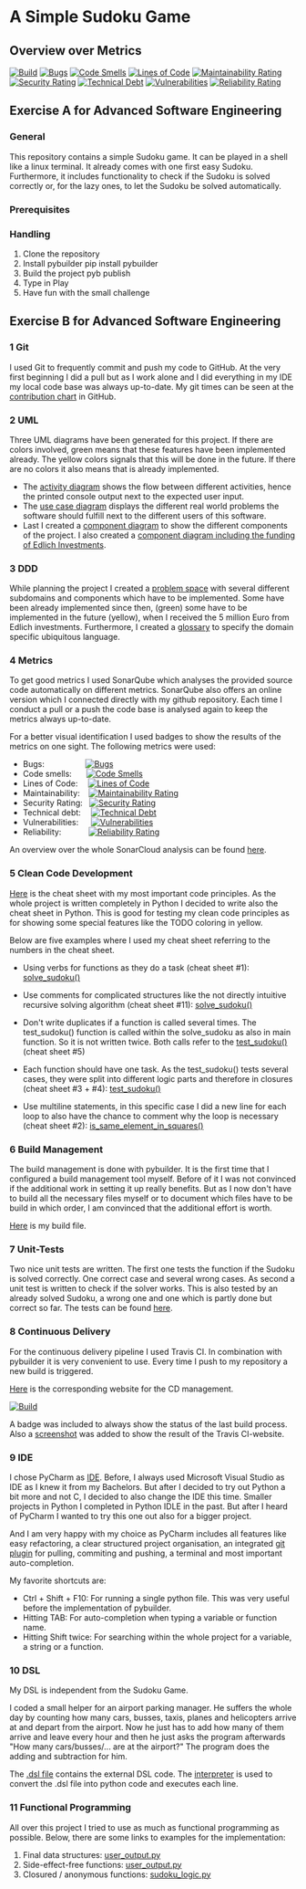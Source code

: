 # A Simple Sudoku Game
## Overview over Metrics 

[![Build](https://app.travis-ci.com/MaraAcuja/SudokuGame.svg?branch=main)](https://app.travis-ci.com/MaraAcuja/SudokuGame.svg?branch=main)
[![Bugs](https://sonarcloud.io/api/project_badges/measure?project=MaraAcuja_SudokuGame&metric=bugs)](https://sonarcloud.io/summary/new_code?id=MaraAcuja_SudokuGame)
[![Code Smells](https://sonarcloud.io/api/project_badges/measure?project=MaraAcuja_SudokuGame&metric=code_smells)](https://sonarcloud.io/summary/new_code?id=MaraAcuja_SudokuGame)
[![Lines of Code](https://sonarcloud.io/api/project_badges/measure?project=MaraAcuja_SudokuGame&metric=ncloc)](https://sonarcloud.io/summary/new_code?id=MaraAcuja_SudokuGame)
[![Maintainability Rating](https://sonarcloud.io/api/project_badges/measure?project=MaraAcuja_SudokuGame&metric=sqale_rating)](https://sonarcloud.io/summary/new_code?id=MaraAcuja_SudokuGame)
[![Security Rating](https://sonarcloud.io/api/project_badges/measure?project=MaraAcuja_SudokuGame&metric=security_rating)](https://sonarcloud.io/summary/new_code?id=MaraAcuja_SudokuGame)
[![Technical Debt](https://sonarcloud.io/api/project_badges/measure?project=MaraAcuja_SudokuGame&metric=sqale_index)](https://sonarcloud.io/summary/new_code?id=MaraAcuja_SudokuGame)
[![Vulnerabilities](https://sonarcloud.io/api/project_badges/measure?project=MaraAcuja_SudokuGame&metric=vulnerabilities)](https://sonarcloud.io/summary/new_code?id=MaraAcuja_SudokuGame)
[![Reliability Rating](https://sonarcloud.io/api/project_badges/measure?project=MaraAcuja_SudokuGame&metric=reliability_rating)](https://sonarcloud.io/summary/new_code?id=MaraAcuja_SudokuGame)

## Exercise A for Advanced Software Engineering
### General

This repository contains a simple Sudoku game. It can be played in a shell like a linux terminal. 
It already comes with one first easy Sudoku. Furthermore, it includes functionality to check if the Sudoku is solved correctly or, for the lazy ones, to let the Sudoku be solved automatically.

### Prerequisites

### Handling
1. Clone the repository
2. Install pybuilder
pip install pybuilder
3. Build the project
pyb publish
4. Type in Play
5. Have fun with the small challenge

## Exercise B for Advanced Software Engineering
### 1 Git
I used Git to frequently commit and push my code to GitHub. At the very first beginning I
did a pull but as I work alone and I did everything in my IDE my local code base was
always up-to-date. My git times can be seen at the [contribution chart](https://github.com/MaraAcuja) 
in GitHub. 

### 2 UML
Three UML diagrams have been generated for this project. If there are colors involved,
green means that these features have been implemented already. The yellow colors signals
that this will be done in the future. If there are no colors it also means that is already 
implemented.

- The [activity diagram](https://github.com/MaraAcuja/SudokuGame/blob/main/tasks/activity_diagram.png) shows the flow between different activities, hence the printed console 
output next to the expected user input.
- The [use case diagram](https://github.com/MaraAcuja/SudokuGame/blob/main/tasks/use_case.png) displays the different real world problems the software should fulfill next
to the different users of this software.
- Last I created a [component diagram](https://github.com/MaraAcuja/SudokuGame/blob/main/tasks/component_diagram_actual.png) to show the different components of the 
project. I also created a [component diagram including the funding of Edlich Investments](https://github.com/MaraAcuja/SudokuGame/blob/main/tasks/component_diagram_planned.png).

### 3 DDD
While planning the project I created a [problem space](https://github.com/MaraAcuja/SudokuGame/blob/main/tasks/ddd_problem_space.png) with several different 
subdomains and components which have to be implemented. Some have been already implemented since then,
(green) some have to be implemented in the future (yellow), when I received the 5 million Euro from Edlich investments.
Furthermore, I created a [glossary](https://github.com/MaraAcuja/SudokuGame/blob/main/tasks/ubiquitous_language.pdf) to specify the domain specific ubiquitous 
language.

### 4 Metrics
To get good metrics I used SonarQube which analyses the provided source code
automatically on different metrics. SonarQube also offers an online version
which I connected directly with my github repository. Each time I conduct a pull or a push
the code base is analysed again to keep the metrics always up-to-date.

For a better visual identification I used badges to show the results of the 
metrics on one sight. The following metrics were used:

 - Bugs: &emsp; &emsp;&emsp;&emsp; &nbsp;[![Bugs](https://sonarcloud.io/api/project_badges/measure?project=MaraAcuja_SudokuGame&metric=bugs)](https://sonarcloud.io/summary/new_code?id=MaraAcuja_SudokuGame)
 - Code smells:     &emsp;&nbsp;&nbsp;[![Code Smells](https://sonarcloud.io/api/project_badges/measure?project=MaraAcuja_SudokuGame&metric=code_smells)](https://sonarcloud.io/summary/new_code?id=MaraAcuja_SudokuGame)
 - Lines of Code:   &emsp;[![Lines of Code](https://sonarcloud.io/api/project_badges/measure?project=MaraAcuja_SudokuGame&metric=ncloc)](https://sonarcloud.io/summary/new_code?id=MaraAcuja_SudokuGame)
 - Maintainability: &nbsp;&nbsp; [![Maintainability Rating](https://sonarcloud.io/api/project_badges/measure?project=MaraAcuja_SudokuGame&metric=sqale_rating)](https://sonarcloud.io/summary/new_code?id=MaraAcuja_SudokuGame)
 - Security Rating: &nbsp; [![Security Rating](https://sonarcloud.io/api/project_badges/measure?project=MaraAcuja_SudokuGame&metric=security_rating)](https://sonarcloud.io/summary/new_code?id=MaraAcuja_SudokuGame)
 - Technical debt: &emsp;[![Technical Debt](https://sonarcloud.io/api/project_badges/measure?project=MaraAcuja_SudokuGame&metric=sqale_index)](https://sonarcloud.io/summary/new_code?id=MaraAcuja_SudokuGame)
 - Vulnerabilities: &emsp; [![Vulnerabilities](https://sonarcloud.io/api/project_badges/measure?project=MaraAcuja_SudokuGame&metric=vulnerabilities)](https://sonarcloud.io/summary/new_code?id=MaraAcuja_SudokuGame)
 - Reliability: &emsp; &emsp;&nbsp;&nbsp; [![Reliability Rating](https://sonarcloud.io/api/project_badges/measure?project=MaraAcuja_SudokuGame&metric=reliability_rating)](https://sonarcloud.io/summary/new_code?id=MaraAcuja_SudokuGame)

An overview over the whole SonarCloud analysis can be found [here](https://sonarcloud.io/summary/overall?id=MaraAcuja_SudokuGame).


### 5 Clean Code Development
[Here](https://github.com/MaraAcuja/SudokuGame/blob/main/tasks/cheat_sheet.py) is the cheat sheet with my most important code principles. As the whole
project is written completely in Python I decided to write also the cheat sheet in 
Python. This is good for testing my clean code principles as for showing some special
features like the TODO coloring in yellow.

Below are five examples where I used my cheat sheet referring to the numbers in the cheat sheet.

- Using verbs for functions as they do a task (cheat sheet #1): [solve_sudoku()](https://github.com/MaraAcuja/SudokuGame/blob/main/src/main/python/sudoku_logic.py#L32)

- Use comments for complicated structures like the not directly intuitive recursive
solving algorithm (cheat sheet #11): [solve_sudoku()](https://github.com/MaraAcuja/SudokuGame/blob/main/src/main/python/sudoku_logic.py#L47)

- Don't write duplicates if a function is called several times. The test_sudoku() function
is called within the solve_sudoku as also in main function. So it is not written twice. Both calls 
refer to the [test_sudoku()](https://github.com/MaraAcuja/SudokuGame/blob/main/src/main/python/sudoku_logic.py#L5)
(cheat sheet #5)

- Each function should have one task. As the test_sudoku() tests several cases, they were
split into different logic parts and therefore in closures (cheat sheet #3 + #4): [test_sudoku()](https://github.com/MaraAcuja/SudokuGame/blob/main/src/main/python/sudoku_logic.py#L5)

- Use multiline statements, in this specific case I did a new line for each
loop to also have the chance to comment why the loop is necessary (cheat sheet #2): [is_same_element_in_squares()](https://github.com/MaraAcuja/SudokuGame/blob/main/src/main/python/sudoku_logic.py#L17)


### 6 Build Management
The build management is done with pybuilder. It is the first time that I configured a build 
management tool myself. Before of it I was not convinced if the additional work in setting it 
up really benefits. But as I now don't have to build all the necessary files myself or to 
document which files have to be build in which order, I am convinced that the additional effort is 
worth.

[Here](https://github.com/MaraAcuja/SudokuGame/blob/main/build.py) is my build file.

### 7 Unit-Tests
Two nice unit tests are written. The first one tests the function if the Sudoku is solved correctly. One correct case and
several wrong cases. As second a unit test is written to check if the solver works. This is also tested by an already
solved Sudoku, a wrong one and one which is partly done but correct so far. The tests can be found [here](https://github.com/MaraAcuja/SudokuGame/blob/main/src/unittest/python/sudoku_logic_tests.py).

### 8 Continuous Delivery
For the continuous delivery pipeline I used Travis CI. In combination with pybuilder it is very 
convenient to use. Every time I push to my repository a new build is triggered. 

[Here](https://app.travis-ci.com/github/MaraAcuja/SudokuGame) 
is the corresponding website for the CD management.

[![Build](https://app.travis-ci.com/MaraAcuja/SudokuGame.svg?branch=main)](https://app.travis-ci.com/MaraAcuja/SudokuGame.svg?branch=main)

A badge was included to always show the status of the last build process.
Also a [screenshot](https://github.com/MaraAcuja/SudokuGame/blob/main/tasks/travis-ci.png) was added to show the result of the Travis CI-website.

### 9 IDE

I chose PyCharm as [IDE](https://github.com/MaraAcuja/SudokuGame/blob/main/tasks/pycharm_as_IDE.png). Before, I always used Microsoft Visual Studio as IDE as I knew it 
from my Bachelors. But after I decided to try out Python a bit more and not C, I decided
to also change the IDE this time. Smaller projects in Python I completed in Python IDLE in
the past. But after I heard of PyCharm I wanted to try this one out also for a bigger project.

And I am very happy with my choice as PyCharm includes all features like easy refactoring, 
a clear structured project organisation, an integrated [git plugin](https://github.com/MaraAcuja/SudokuGame/blob/main/tasks/usage_of_git_from_ide.png) for pulling, commiting and 
pushing, a terminal and most important auto-completion.

My favorite shortcuts are:

- Ctrl + Shift + F10: For running a single python file. This was very useful before the implementation of pybuilder.
- Hitting TAB: For auto-completion when typing a variable or function name.
- Hitting Shift twice: For searching within the whole project for a variable, a string or a function.

### 10 DSL
My DSL is independent from the Sudoku Game.

I coded a small helper for an airport parking manager. He suffers the whole day by counting how many cars, busses, taxis,
planes and helicopters arrive at and depart from the airport. Now he just has to add how many of them 
arrive and leave every hour and then he just asks the program afterwards "How many cars/busses/... are at the airport?" The 
program does the adding and subtraction for him.

The [.dsl file](https://github.com/MaraAcuja/SudokuGame/blob/main/tasks/airport.dsl) contains the external DSL code.
The [interpreter](https://github.com/MaraAcuja/SudokuGame/blob/main/tasks/dsl_interpreter.py) is used to convert the .dsl 
file into python code and executes each line.


### 11 Functional Programming

All over this project I tried to use as much as functional programming as possible. Below, there are some links to examples for the implementation:
1. Final data structures: [user_output.py](https://github.com/MaraAcuja/SudokuGame/blob/main/src/main/python/user_output.py)
2. Side-effect-free functions: [user_output.py](https://github.com/MaraAcuja/SudokuGame/blob/main/src/main/python/user_output.py)
3. Closured / anonymous functions: [sudoku_logic.py](https://github.com/MaraAcuja/SudokuGame/blob/main/src/main/python/sudoku_logic.py#L8)